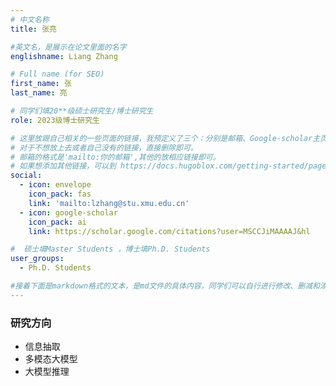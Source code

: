 ```yaml
---
# 中文名称
title: 张亮

#英文名，是展示在论文里面的名字
englishname: Liang Zhang

# Full name (for SEO)
first_name: 张
last_name: 亮

# 同学们填20**级硕士研究生/博士研究生
role: 2023级博士研究生

# 这里放跟自己相关的一些页面的链接，我预定义了三个：分别是邮箱、Google-scholar主页和github主页
# 对于不想放上去或者自己没有的链接，直接删除即可。
# 邮箱的格式是'mailto:你的邮箱',其他的放相应链接即可。
# 如果想添加其他链接，可以到 https://docs.hugoblox.com/getting-started/page-builder/#icons 上去找图标，或者直接放在下面的详细介绍上
social:
  - icon: envelope
    icon_pack: fas
    link: 'mailto:lzhang@stu.xmu.edu.cn'
  - icon: google-scholar
    icon_pack: ai
    link: https://scholar.google.com/citations?user=MSCCJiMAAAAJ&hl

#  硕士填Master Students ，博士填Ph.D. Students
user_groups:
  - Ph.D. Students

#接着下面是markdown格式的文本，是md文件的具体内容，同学们可以自行进行修改、删减和添加
---
```

<!-- 以下内容一定要遵循markdown语法 -->
<!-- ###代表的是以三级标题的形式展示后面的文本，* 代表以列表的形式展示后面的文本-->

<!-- 这里可以先放一段简要自我介绍或者是自己想要放上去的一些链接 ，不想放的话也可以删了-->

### 研究方向
* 信息抽取
* 多模态大模型
* 大模型推理

